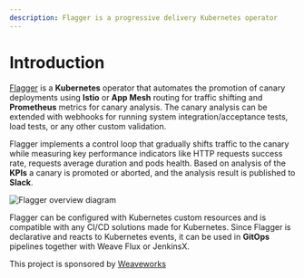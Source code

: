```yaml
---
description: Flagger is a progressive delivery Kubernetes operator
---
```


# Introduction

[Flagger](https://github.com/weaveworks/flagger) is a **Kubernetes** operator that automates the promotion of canary 
deployments using **Istio** or **App Mesh** routing for traffic shifting and **Prometheus** metrics for canary analysis.
The canary analysis can be extended with webhooks for running 
system integration/acceptance tests, load tests, or any other custom validation.

Flagger implements a control loop that gradually shifts traffic to the canary while measuring key performance 
indicators like HTTP requests success rate, requests average duration and pods health. 
Based on analysis of the **KPIs** a canary is promoted or aborted, and the analysis result is published to **Slack**.

![Flagger overview diagram](https://raw.githubusercontent.com/weaveworks/flagger/master/docs/diagrams/flagger-canary-overview.png)

Flagger can be configured with Kubernetes custom resources and is compatible with 
any CI/CD solutions made for Kubernetes. Since Flagger is declarative and reacts to Kubernetes events, 
it can be used in **GitOps** pipelines together with Weave Flux or JenkinsX.

This project is sponsored by [Weaveworks](https://www.weave.works/)

